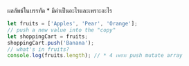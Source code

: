 ผลลัพธ์ในบรรทัด * มีค่าเป็นอะไรและเพราะอะไร


```js
let fruits = ['Apples', 'Pear', 'Orange'];
// push a new value into the "copy"
let shoppingCart = fruits;
shoppingCart.push('Banana');
// what's in fruits?
console.log(fruits.length); // * 4 เพราะ push mutate array
```